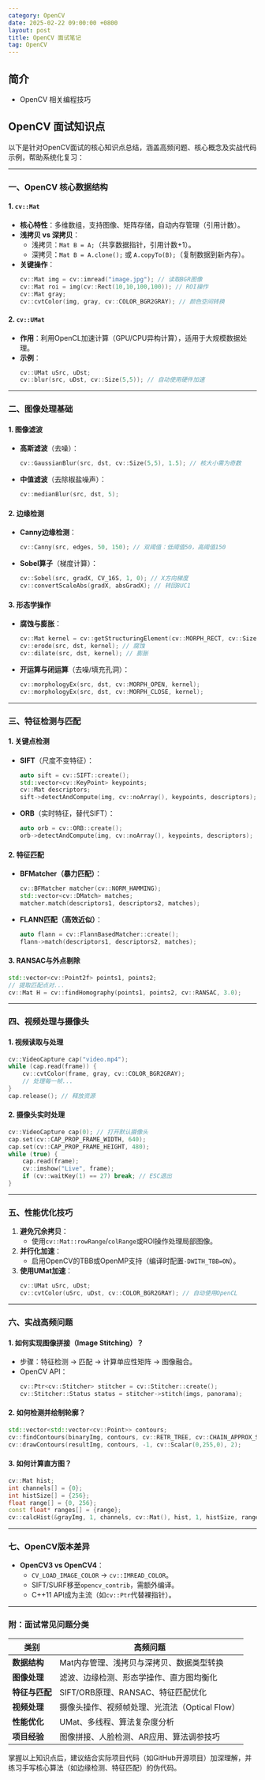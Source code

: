 ```yaml
---
category: OpenCV
date: 2025-02-22 09:00:00 +0800
layout: post
title: OpenCV 面试笔记
tag: OpenCV
---
```

## 简介

+ OpenCV 相关编程技巧

<!--more-->

## OpenCV 面试知识点

以下是针对OpenCV面试的核心知识点总结，涵盖高频问题、核心概念及实战代码示例，帮助系统化复习：

---

### **一、OpenCV 核心数据结构**
#### 1. **`cv::Mat`**
   - **核心特性**：多维数组，支持图像、矩阵存储，自动内存管理（引用计数）。
   - **浅拷贝 vs 深拷贝**：
     - 浅拷贝：`Mat B = A;`（共享数据指针，引用计数+1）。
     - 深拷贝：`Mat B = A.clone();` 或 `A.copyTo(B);`（复制数据到新内存）。
   - **关键操作**：
     ```cpp
     cv::Mat img = cv::imread("image.jpg"); // 读取BGR图像
     cv::Mat roi = img(cv::Rect(10,10,100,100)); // ROI操作
     cv::Mat gray;
     cv::cvtColor(img, gray, cv::COLOR_BGR2GRAY); // 颜色空间转换
     ```

#### 2. **`cv::UMat`**
   - **作用**：利用OpenCL加速计算（GPU/CPU异构计算），适用于大规模数据处理。
   - **示例**：
     ```cpp
     cv::UMat uSrc, uDst;
     cv::blur(src, uDst, cv::Size(5,5)); // 自动使用硬件加速
     ```

---

### **二、图像处理基础**
#### 1. **图像滤波**
   - **高斯滤波**（去噪）：
     ```cpp
     cv::GaussianBlur(src, dst, cv::Size(5,5), 1.5); // 核大小需为奇数
     ```
   - **中值滤波**（去除椒盐噪声）：
     ```cpp
     cv::medianBlur(src, dst, 5);
     ```

#### 2. **边缘检测**
   - **Canny边缘检测**：
     ```cpp
     cv::Canny(src, edges, 50, 150); // 双阈值：低阈值50，高阈值150
     ```
   - **Sobel算子**（梯度计算）：
     ```cpp
     cv::Sobel(src, gradX, CV_16S, 1, 0); // X方向梯度
     cv::convertScaleAbs(gradX, absGradX); // 转回8UC1
     ```

#### 3. **形态学操作**
   - **腐蚀与膨胀**：
     ```cpp
     cv::Mat kernel = cv::getStructuringElement(cv::MORPH_RECT, cv::Size(3,3));
     cv::erode(src, dst, kernel); // 腐蚀
     cv::dilate(src, dst, kernel); // 膨胀
     ```
   - **开运算与闭运算**（去噪/填充孔洞）：
     ```cpp
     cv::morphologyEx(src, dst, cv::MORPH_OPEN, kernel);
     cv::morphologyEx(src, dst, cv::MORPH_CLOSE, kernel);
     ```

---

### **三、特征检测与匹配**
#### 1. **关键点检测**
   - **SIFT**（尺度不变特征）：
     ```cpp
     auto sift = cv::SIFT::create();
     std::vector<cv::KeyPoint> keypoints;
     cv::Mat descriptors;
     sift->detectAndCompute(img, cv::noArray(), keypoints, descriptors);
     ```
   - **ORB**（实时特征，替代SIFT）：
     ```cpp
     auto orb = cv::ORB::create();
     orb->detectAndCompute(img, cv::noArray(), keypoints, descriptors);
     ```

#### 2. **特征匹配**
   - **BFMatcher（暴力匹配）**：
     ```cpp
     cv::BFMatcher matcher(cv::NORM_HAMMING);
     std::vector<cv::DMatch> matches;
     matcher.match(descriptors1, descriptors2, matches);
     ```
   - **FLANN匹配（高效近似）**：
     ```cpp
     auto flann = cv::FlannBasedMatcher::create();
     flann->match(descriptors1, descriptors2, matches);
     ```

#### 3. **RANSAC与外点剔除**
   ```cpp
   std::vector<cv::Point2f> points1, points2;
   // 提取匹配点对...
   cv::Mat H = cv::findHomography(points1, points2, cv::RANSAC, 3.0);
   ```

---

### **四、视频处理与摄像头**
#### 1. **视频读取与处理**
   ```cpp
   cv::VideoCapture cap("video.mp4");
   while (cap.read(frame)) {
       cv::cvtColor(frame, gray, cv::COLOR_BGR2GRAY);
       // 处理每一帧...
   }
   cap.release(); // 释放资源
   ```

#### 2. **摄像头实时处理**
   ```cpp
   cv::VideoCapture cap(0); // 打开默认摄像头
   cap.set(cv::CAP_PROP_FRAME_WIDTH, 640);
   cap.set(cv::CAP_PROP_FRAME_HEIGHT, 480);
   while (true) {
       cap.read(frame);
       cv::imshow("Live", frame);
       if (cv::waitKey(1) == 27) break; // ESC退出
   }
   ```

---

### **五、性能优化技巧**
1. **避免冗余拷贝**：
   - 使用`cv::Mat::rowRange`/`colRange`或ROI操作处理局部图像。
2. **并行化加速**：
   - 启用OpenCV的TBB或OpenMP支持（编译时配置`-DWITH_TBB=ON`）。
3. **使用UMat加速**：
   ```cpp
   cv::UMat uSrc, uDst;
   cv::cvtColor(uSrc, uDst, cv::COLOR_BGR2GRAY); // 自动使用OpenCL
   ```

---

### **六、实战高频问题**
#### 1. **如何实现图像拼接（Image Stitching）？**
   - 步骤：特征检测 → 匹配 → 计算单应性矩阵 → 图像融合。
   - OpenCV API：
     ```cpp
     cv::Ptr<cv::Stitcher> stitcher = cv::Stitcher::create();
     cv::Stitcher::Status status = stitcher->stitch(imgs, panorama);
     ```

#### 2. **如何检测并绘制轮廓？**
   ```cpp
   std::vector<std::vector<cv::Point>> contours;
   cv::findContours(binaryImg, contours, cv::RETR_TREE, cv::CHAIN_APPROX_SIMPLE);
   cv::drawContours(resultImg, contours, -1, cv::Scalar(0,255,0), 2);
   ```

#### 3. **如何计算直方图？**
   ```cpp
   cv::Mat hist;
   int channels[] = {0};
   int histSize[] = {256};
   float range[] = {0, 256};
   const float* ranges[] = {range};
   cv::calcHist(&grayImg, 1, channels, cv::Mat(), hist, 1, histSize, ranges);
   ```

---

### **七、OpenCV版本差异**
- **OpenCV3 vs OpenCV4**：
  - `CV_LOAD_IMAGE_COLOR` → `cv::IMREAD_COLOR`。
  - SIFT/SURF移至`opencv_contrib`，需额外编译。
  - C++11 API成为主流（如`cv::Ptr`代替裸指针）。

---

### **附：面试常见问题分类**
| **类别**       | **高频问题**                                   |
| -------------- | ---------------------------------------------- |
| **数据结构**   | Mat内存管理、浅拷贝与深拷贝、数据类型转换      |
| **图像处理**   | 滤波、边缘检测、形态学操作、直方图均衡化       |
| **特征与匹配** | SIFT/ORB原理、RANSAC、特征匹配优化             |
| **视频处理**   | 摄像头操作、视频帧处理、光流法（Optical Flow） |
| **性能优化**   | UMat、多线程、算法复杂度分析                   |
| **项目经验**   | 图像拼接、人脸检测、AR应用、算法调参技巧       |

掌握以上知识点后，建议结合实际项目代码（如GitHub开源项目）加深理解，并练习手写核心算法（如边缘检测、特征匹配）的伪代码。